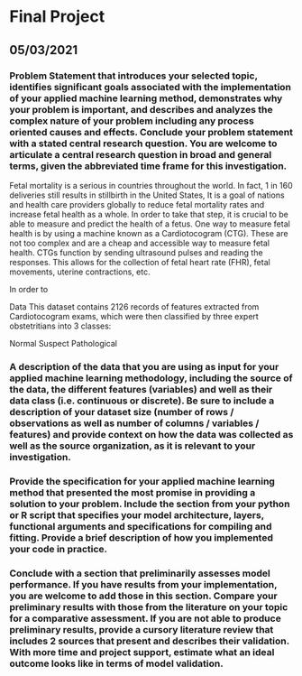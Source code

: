 # Final Project 

## 05/03/2021 

### Problem Statement that introduces your selected topic, identifies significant goals associated with the implementation of your applied machine learning method, demonstrates why your problem is important, and describes and analyzes the complex nature of your problem including any process oriented causes and effects. Conclude your problem statement with a stated central research question. You are welcome to articulate a central research question in broad and general terms, given the abbreviated time frame for this investigation. 

Fetal mortality is a serious in countries throughout the world. In fact, 1 in 160 deliveries still results in stillbirth in the United States, It is a goal of nations and health care providers globally to reduce fetal mortality rates and increase fetal health as a whole. In order to take that step, it is crucial to be able to measure and predict the health of a fetus. One way to measure fetal health is by using a machine known as a Cardiotocogram (CTG). These are not too complex and are a cheap and accessible way to measure fetal health. CTGs function by sending ultrasound pulses and reading the responses. This allows for the collection of fetal heart rate (FHR), fetal movements, uterine contractions, etc. 

In order to

Data
This dataset contains 2126 records of features extracted from Cardiotocogram exams, which were then classified by three expert obstetritians into 3 classes:

Normal
Suspect
Pathological

### A description of the data that you are using as input for your applied machine learning methodology, including the source of the data, the different features (variables) and well as their data class (i.e. continuous or discrete). Be sure to include a description of your dataset size (number of rows / observations as well as number of columns / variables / features) and provide context on how the data was collected as well as the source organization, as it is relevant to your investigation. 

### Provide the specification for your applied machine learning method that presented the most promise in providing a solution to your problem. Include the section from your python or R script that specifies your model architecture, layers, functional arguments and specifications for compiling and fitting. Provide a brief description of how you implemented your code in practice. 

### Conclude with a section that preliminarily assesses model performance. If you have results from your implementation, you are welcome to add those in this section. Compare your preliminary results with those from the literature on your topic for a comparative assessment. If you are not able to produce preliminary results, provide a cursory literature review that includes 2 sources that present and describes their validation. With more time and project support, estimate what an ideal outcome looks like in terms of model validation.
